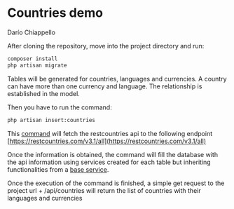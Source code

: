# Countries demo
Darío Chiappello

After cloning the repository, move into the project directory and run:
```bash
composer install
php artisan migrate
```
Tables will be generated for countries, languages and currencies. A country can have more than one currency and language. The relationship is established in the model.

Then you have to run the command:
```bash
php artisan insert:countries
```
This [command](https://github.com/DarioChiappello/countries-demo/blob/main/app/Console/Commands/InsertCountries.php) will fetch the restcountries api to the following endpoint
[https://restcountries.com/v3.1/all](https://restcountries.com/v3.1/all)

Once the information is obtained, the command will fill the database with the api information using services created for each table but inheriting functionalities from a [base service](https://github.com/DarioChiappello/countries-demo/blob/main/app/Services/BaseService.php).

Once the execution of the command is finished, a simple get request to the project url + /api/countries will return the list of countries with their languages and currencies


